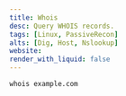 ```yaml
---
title: Whois
desc: Query WHOIS records.
tags: [Linux, PassiveRecon]
alts: [Dig, Host, Nslookup]
website:
render_with_liquid: false
---
```


```sh
whois example.com
```